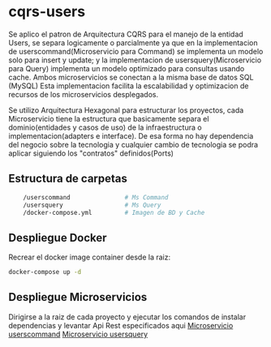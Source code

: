# cqrs-users
Se aplico el patron de Arquitectura CQRS para el manejo de la entidad Users, se separa logicamente o parcialmente ya que en la implementacion de userscommand(Microservicio para Command) se implementa un modelo solo para insert y update; y la implementacion de usersquery(Microservicio para Query) implementa un modelo optimizado para consultas usando cache.
Ambos microservicios se conectan a la misma base de datos SQL (MySQL)
Esta implementacion facilita la escalabilidad y optimizacion de recursos de los microservicios desplegados.

Se utilizo Arquitectura Hexagonal para estructurar los proyectos, cada Microservicio tiene la estructura que basicamente separa el dominio(entidades y casos de uso) de la infraestructura o implementacion(adapters e interface). De esa forma no hay dependencia del negocio sobre la tecnologia y cualquier cambio de tecnologia se podra aplicar siguiendo los "contratos" definidos(Ports)


## Estructura de carpetas
```bash
    /userscommand               # Ms Command
    /usersquery                 # Ms Query
    /docker-compose.yml         # Imagen de BD y Cache
```

## Despliegue Docker
Recrear el docker image container desde la raiz:
```bash
docker-compose up -d
```

## Despliegue Microservicios
Dirigirse a la raiz de cada proyecto y ejecutar los comandos de instalar dependencias y levantar Api Rest especificados aqui
[Microservicio userscommand](userscommand/README.md)
[Microservicio usersquery](usersquery/README.md)
